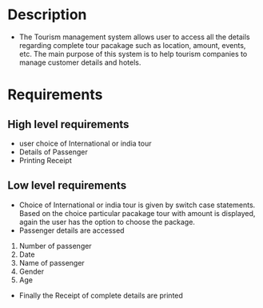 # Description
* The Tourism management system allows user to access all the details regarding complete tour pacakage such as location, amount,    events, etc. The main purpose of this system is to help tourism companies to manage customer details and hotels.

# Requirements

## High level requirements
 * user choice of International or india tour
 * Details of Passenger
 * Printing Receipt

 ## Low level requirements
 * Choice of International or india tour is given by switch case statements. Based on the choice particular pacakage tour with amount is displayed, again the user has the option to choose the package.
 * Passenger details are accessed 
 1) Number of passenger
 2) Date
 3) Name of passenger
 4) Gender
 5) Age
 * Finally the Receipt of complete details are printed 